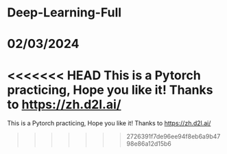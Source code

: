 # Deep-Learning-Full
# 02/03/2024
<<<<<<< HEAD
This is a Pytorch practicing, Hope you like it! Thanks to https://zh.d2l.ai/
=======
This is a Pytorch practicing, Hope you like it!
Thanks to https://zh.d2l.ai/
>>>>>>> 2726391f7de96ee94f8eb6a9b4798e86a12d15b6

